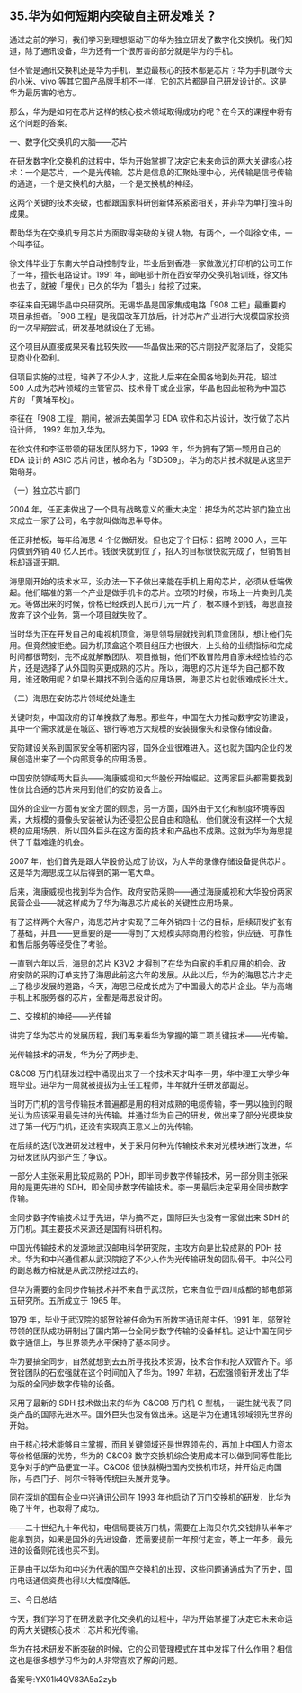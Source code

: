 ## 35.华为如何短期内突破自主研发难关？
通过之前的学习，我们学习到理想驱动下的华为独立研发了数字化交换机。我们知道，除了通讯设备，华为还有一个很厉害的部分就是华为的手机。


但不管是通讯交换机还是华为手机，里边最核心的技术都是芯片？华为手机跟今天的小米、vivo 等其它国产品牌手机不一样，它的芯片都是自己研发设计的。这是华为最厉害的地方。


那么，华为是如何在芯片这样的核心技术领域取得成功的呢？在今天的课程中将有这个问题的答案。


一、数字化交换机的大脑——芯片


在研发数字化交换机的过程中，华为开始掌握了决定它未来命运的两大关键核心技术：一个是芯片，一个是光传输。芯片是信息的汇聚处理中心，光传输是信号传输的通道，一个是交换机的大脑，一个是交换机的神经。


这两个关键的技术突破，也都跟国家科研创新体系紧密相关，并非华为单打独斗的成果。


帮助华为在交换机专用芯片方面取得突破的关键人物，有两个，一个叫徐文伟，一个叫李征。


徐文伟毕业于东南大学自动控制专业，毕业后到香港一家做激光打印机的公司工作了一年，擅长电路设计。1991 年，邮电部十所在西安举办交换机培训班，徐文伟也去了，就被「埋伏」已久的华为「猎头」给挖了过来。


李征来自无锡华晶中央研究所。无锡华晶是国家集成电路「908 工程」最重要的项目承担者。「908 工程」是我国改革开放后，针对芯片产业进行大规模国家投资的一次早期尝试，研发基地就设在了无锡。


这个项目从直接成果来看比较失败——华晶做出来的芯片刚投产就落后了，没能实现商业化盈利。


但项目实施的过程，培养了不少人才，这批人后来在全国各地到处开花，超过 500 人成为芯片领域的主管官员、技术骨干或企业家，华晶也因此被称为中国芯片的 「黄埔军校」。


李征在「908 工程」期间，被派去美国学习 EDA 软件和芯片设计，改行做了芯片设计师， 1992 年加入华为。


在徐文伟和李征带领的研发团队努力下，1993 年，华为拥有了第一颗用自己的 EDA 设计的 ASIC 芯片问世，被命名为「SD509」。华为的芯片技术就是从这里开始萌芽。


（一）独立芯片部门


2004 年，任正非做出了一个具有战略意义的重大决定：把华为的芯片部门独立出来成立一家子公司，名字就叫做海思半导体。


任正非拍板，每年给海思 4 个亿做研发。但也定了个目标：招聘 2000 人，三年内做到外销 40 亿人民币。钱很快就到位了，招人的目标很快就完成了，但销售目标却遥遥无期。


海思刚开始的技术水平，没办法一下子做出来能在手机上用的芯片，必须从低端做起。他们瞄准的第一个产业是做手机卡的芯片。立项的时候，市场上一片卖到几美元。等做出来的时候，价格已经跌到人民币几元一片了，根本赚不到钱，海思直接放弃了这个业务。第一个项目就失败了。


当时华为正在开发自己的电视机顶盒，海思领导层就找到机顶盒团队，想让他们先用。但竟然被拒绝。因为机顶盒这个项目组压力也很大，上头给的业绩指标和完成时间都很苛刻，完不成就解散团队、项目撤销，他们不敢冒险用自家未经检验的芯片，还是选择了从外国购买更成熟的芯片。所以，海思的芯片连华为自己都不敢用，谁还敢用呢？如果长期找不到合适的应用场景，海思芯片也就很难成长壮大。


（二）海思在安防芯片领域绝处逢生


关键时刻，中国政府的订单挽救了海思。那些年，中国在大力推动数字安防建设，其中一个需求就是在城区、银行等地方大规模的安装摄像头和录像存储设备。


安防建设关系到国家安全等机密内容，国外企业很难进入。这也就为国内企业的发展创造出来了一个内部竞争的应用场景。


中国安防领域两大巨头——海康威视和大华股份开始崛起。这两家巨头都需要找到性价比合适的芯片来用到他们的安防设备上。


国外的企业一方面有安全方面的顾虑，另一方面，国外由于文化和制度环境等因素，大规模的摄像头安装被认为还侵犯公民自由和隐私，他们就没有这样一个大规模的应用场景，所以国外巨头在这方面的技术和产品也不成熟。这就为华为海思提供了千载难逢的机会。


2007 年，他们首先是跟大华股份达成了协议，为大华的录像存储设备提供芯片。这是华为海思成立以后得到的第一笔大单。


后来，海康威视也找到华为合作。政府安防采购——通过海康威视和大华股份两家民营企业——就这样成为了华为海思芯片成长的关键性应用场景。


有了这样两个大客户，海思芯片才实现了三年外销四十亿的目标，后续研发扩张有了基础，并且——更重要的是——得到了大规模实际商用的检验，供应链、可靠性和售后服务等经受住了考验。


一直到六年以后，海思的芯片 K3V2 才得到了在华为自家的手机应用的机会。政府安防的采购订单支持了海思此前这六年的发展。从此以后，华为的海思芯片才走上了稳步发展的道路，今天，海思已经成长成为了中国最大的芯片企业。华为高端手机上和服务器的芯片，全都是海思设计的。


二、交换机的神经——光传输


讲完了华为芯片的发展历程，我们再来看华为掌握的第二项关键技术——光传输。


光传输技术的研发，华为分了两步走。


C&C08 万门机研发过程中涌现出来了一个技术天才叫李一男，华中理工大学少年班毕业。进华为一周就被提拔为主任工程师，半年就升任研发部副总。


当时万门机的信号传输技术普遍都是用的相对成熟的电缆传输，李一男以独到的眼光认为应该采用最先进的光传输。并通过华为自己的研发，做出来了部分光模块放进了第一代万门机，还没有实现真正意义上的光传输。


在后续的迭代改进研发过程中，关于采用何种光传输技术来对光模块进行改进，华为研发团队内部产生了争议。


一部分人主张采用比较成熟的 PDH，即半同步数字传输技术，另一部分则主张采用的是更先进的 SDH，即全同步数字传输技术。李一男最后决定采用全同步数字传输。


全同步数字传输技术过于先进，华为搞不定，国际巨头也没有一家做出来 SDH 的万门机。其主要技术来源还是国有科研机构。


中国光传输技术的发源地武汉邮电科学研究院，主攻方向是比较成熟的 PDH 技术。华为和中兴通信都从武汉院挖了不少人作为光传输研发的团队骨干。中兴公司的副总裁方榕就是从武汉院挖过去的。


但华为需要的全同步传输技术并不来自于武汉院，它来自位于四川成都的邮电部第五研究所。五所成立于 1965 年。


1979 年，毕业于武汉院的邬贺铨被任命为五所数字通讯部主任。1991 年，邬贺铨带领的团队成功研制出了国内第一台全同步数字传输的设备样机。这让中国在同步数字通信上，与世界领先水平保持了基本同步。


华为要搞全同步，自然就想到去五所寻找技术资源，技术合作和挖人双管齐下。邬贺铨团队的石宏强就在这个时间加入了华为。1997 年初，石宏强领衔开发出了华为版的全同步数字传输的设备。


采用了最新的 SDH 技术做出来的华为 C&C08 万门机 C 型机，一诞生就代表了同类产品的国际先进水平。国外巨头也没有做出来。这是华为在通讯领域领先世界的开始。


由于核心技术能够自主掌握，而且关键领域还是世界领先的，再加上中国人力资本等价格低廉的优势，华为的 C&C08 数字交换机综合使用成本可以做到同等性能比竞争对手的产品便宜一半。C&C08 很快就横扫国内交换机市场，并开始走向国际，与西门子、阿尔卡特等传统巨头展开竞争。


同在深圳的国有企业中兴通讯公司在 1993 年也启动了万门交换机的研发，比华为晚了半年，也取得了成功。


——二十世纪九十年代初，电信局要装万门机，需要在上海贝尔先交钱排队半年才能拿到货，如果是国外的先进设备，还需要提前一年预付定金，等上一年多，最先进的设备则花钱也买不到。


正是由于以华为和中兴为代表的国产交换机的出现，这些问题通通成为了历史，国内电话通信资费也得以大幅度降低。


三、今日总结


今天，我们学习了在研发数字化交换机的过程中，华为开始掌握了决定它未来命运的两大关键核心技术：芯片和光传输。


华为在技术研发不断突破的时候，它的公司管理模式在其中发挥了什么作用？相信这也是很多想学习华为的人非常喜欢了解的问题。


备案号:YX01k4QV83A5a2zyb

